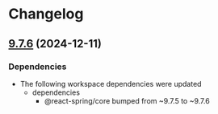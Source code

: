 # Changelog

## [9.7.6](https://github.com/pmndrs/react-spring/compare/web-v9.7.5...web-v9.7.6) (2024-12-11)


### Dependencies

* The following workspace dependencies were updated
  * dependencies
    * @react-spring/core bumped from ~9.7.5 to ~9.7.6
